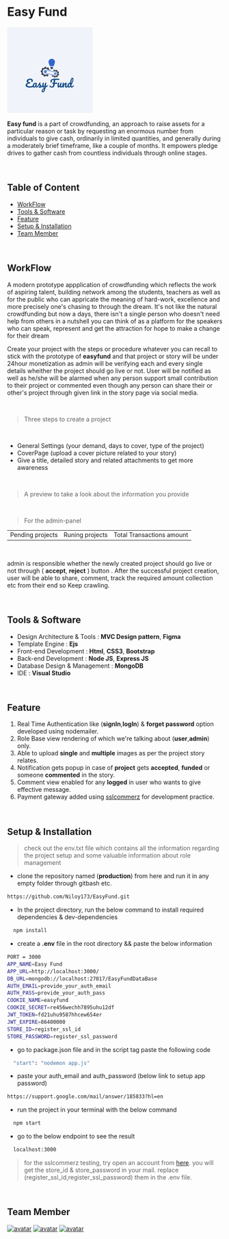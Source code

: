 # Easy Fund

![Logo](https://github.com/Niloy173/EasyFund/blob/production/public/images/favicon.png)

**Easy fund** is a part of crowdfunding, an approach to raise assets for a particular reason or task by requesting an enormous number from individuals to give cash, ordinarily in limited quantities, and generally during a moderately brief timeframe, like a couple of months. It empowers pledge drives to gather cash from countless individuals through online stages.

<br>

## Table of Content

<ul>

  <li><a href="#description">WorkFlow</a></li>
  <li><a href="#tools">Tools & Software</a></li>
  <li><a href="#feature">Feature</a></li>
  <li><a href="#setup">Setup & Installation</a></li>
  <li><a href="#team">Team Member</a></li>

</ul>

<br>

<div id="description">

## WorkFlow

A modern prototype appplication of crowdfunding which reflects the work of aspiring talent, building network among the students, teachers as well as for the public who can appricate the meaning of hard-work, excellence and more precisely one's chasing to through the dream. It's not like the natural crowdfunding but now a days, there isn't a single person who doesn't need help from others in a nutshell you can think of as a platform for the speakers who can speak, represent and get the attraction for hope to make a change for their dream

Create your project with the steps or procedure whatever you can recall to stick with the prototype of **easyfund** and that project or story will be under 24hour monetization as admin will be verifying each and every single details wheither the project should go live or not. User will be notified as well as he/she will be alarmed when any person support small contribution to their project or commented even though any person can share their or other's project through given link in the
story page via social media.

<br>

> Three steps to create a project

<br>

- General Settings (your demand, days to cover, type of the project)
- CoverPage (upload a cover picture related to your story)
- Give a title, detailed story and related attachments to get more awareness

<br>

> A preview to take a look about the information you provide

<br>

> For the admin-panel

  <table>

  <tr>
    <td>Pending projects</td>
     <td>Runing projects</td>
      <td>Total Transactions amount</td>
       
  </tr>

</table>

<br>

admin is responsible whether the newly created project should go live or not through ( **accept**, **reject** ) button . After the successful project creation, user will be able to share, comment, track the required amount collection etc from their end so Keep crawling.

</div>

<br>

<div id="tools">

## Tools & Software

- Design Architecture & Tools : **MVC Design pattern**, **Figma**
- Template Engine : **Ejs**
- Front-end Development : **Html**, **CSS3**, **Bootstrap**
- Back-end Development : **Node JS**, **Express JS**
- Database Design & Management : **MongoDB**
- IDE : **Visual Studio**

</div>

<br>

<div id="feature">

## Feature

1. Real Time Authentication like (**signIn**,**logIn**) & **forget password** option developed using nodemailer.
2. Role Base view rendering of which we're talking about (**user**,**admin**) only.
3. Able to upload **single** and **multiple** images as per the project story relates.
4. Notification gets popup in case of **project** gets **accepted**, **funded** or someone **commented** in the story.
5. Comment view enabled for any **logged** in user who wants to give effective message.
6. Payment gateway added using <a href="https://developer.sslcommerz.com/registration/">sslcommerz</a> for development practice.

</div>

<br>

<div id="setup">

## Setup & Installation

> check out the env.txt file which contains all the information regarding the project setup and
> some valuable information about role management

- clone the repository named (**production**) from here and run it in any empty folder through gitbash etc.

```sh
https://github.com/Niloy173/EasyFund.git
```

- In the project directory, run the below command to install required dependencies & dev-dependencies

```sh
  npm install
```

- create a **.env** file in the root directory && paste the below information

```sh
PORT = 3000
APP_NAME=Easy Fund
APP_URL=http://localhost:3000/
DB_URL=mongodb://localhost:27017/EasyFundDataBase
AUTH_EMAIL=provide_your_auth_email
AUTH_PASS=provide_your_auth_pass
COOKIE_NAME=easyfund
COOKIE_SECRET=re456wechh7895uhu12df
JWT_TOKEN=fd21uhu9587hhcew654er
JWT_EXPIRE=86400000
STORE_ID=register_ssl_id
STORE_PASSWORD=register_ssl_password
```

- go to package.json file and in the script tag paste the following code

```sh
  "start": "nodemon app.js"
```

- paste your auth_email and auth_password (below link to setup app password)

```sh
https://support.google.com/mail/answer/185833?hl=en
```

- run the project in your terminal with the below command

```sh
  npm start
```

- go to the below endpoint to see the result

```sh
  localhost:3000
```

> for the sslcommerz testing, try open an account from <a href="https://developer.sslcommerz.com/registration/">here</a>. you will get the store_id & store_password in your mail. replace (register_ssl_id,register_ssl_password) them in the .env file.

</div>

<br>

<div id="team">

## Team Member

[![avatar](https://images.weserv.nl/?url=avatars.githubusercontent.com/u/42918591?v=45h=45&w=48&fit=cover&mask=circle&maxage=7d)](https://github.com/newlyyyy)
[![avatar](https://images.weserv.nl/?url=avatars.githubusercontent.com/u/57285905?v=4&h=48&w=48&fit=cover&mask=circle&maxage=7d)](https://github.com/Coder-Towhid)
[![avatar](https://images.weserv.nl/?url=avatars.githubusercontent.com/u/63700841?v=4&h=48&w=48&fit=cover&mask=circle&maxage=7d)](https://github.com/Niloy173)

</div>
